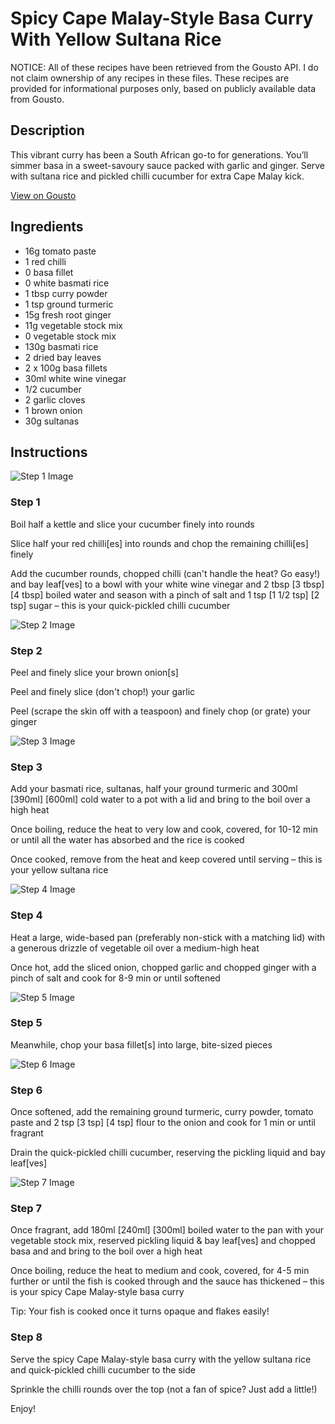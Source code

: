 # Spicy Cape Malay-Style Basa Curry With Yellow Sultana Rice

NOTICE: All of these recipes have been retrieved from the Gousto API. I do not claim ownership of any recipes in these files. These recipes are provided for informational purposes only, based on publicly available data from Gousto.

## Description

This vibrant curry has been a South African go-to for generations. You’ll simmer basa in a sweet-savoury sauce packed with garlic and ginger. Serve with sultana rice and pickled chilli cucumber for extra Cape Malay kick.

[View on Gousto](https://www.gousto.co.uk/recipes/cookbook/cape-malay-basa-curry-with-yellow-sultana-rice)

## Ingredients

- 16g tomato paste
- 1 red chilli
- 0 basa fillet
- 0 white basmati rice
- 1 tbsp curry powder
- 1 tsp ground turmeric
- 15g fresh root ginger
- 11g vegetable stock mix
- 0 vegetable stock mix
- 130g basmati rice
- 2 dried bay leaves
- 2 x 100g basa fillets
- 30ml white wine vinegar
- 1/2 cucumber
- 2 garlic cloves
- 1 brown onion
- 30g sultanas

## Instructions

![Step 1 Image](https://production-media.gousto.co.uk/cms/recipe-step-image/Step-1-1-1671543567062-x200.jpg)

### Step 1

Boil half a kettle and slice your cucumber finely into rounds

Slice half your red chilli[es] into rounds and chop the remaining chilli[es] finely

Add the cucumber rounds, chopped chilli (can't handle the heat? Go easy!) and bay leaf[ves] to a bowl with your white wine vinegar and 2 tbsp <span class="text-purple">[3 tbsp]</span> <span class="text-danger">[4 tbsp] </span>boiled water and season with a pinch of salt and 1 tsp <span class="text-purple">[1 1/2 tsp]</span> <span class="text-danger">[2 tsp]</span> sugar – this is your quick-pickled chilli cucumber

![Step 2 Image](https://production-media.gousto.co.uk/cms/recipe-step-image/Step-2-1671543599647-x200.jpg)

### Step 2

Peel and finely slice your brown onion[s]

Peel and finely slice (don't chop!) your garlic

Peel (scrape the skin off with a teaspoon) and finely chop (or grate) your ginger

![Step 3 Image](https://production-media.gousto.co.uk/cms/recipe-step-image/Step-3-1671543604307-x200.jpg)

### Step 3

Add your basmati rice, sultanas, half your ground turmeric and 300ml<span class="text-purple"><span class="text-danger"> [390ml] </span>[600ml] </span>cold water to a pot with a lid and bring to the boil over a high heat

Once boiling, reduce the heat to very low and cook, covered, for 10-12 min or until all the water has absorbed and the rice is cooked

Once cooked, remove from the heat and keep covered until serving – this is your yellow sultana rice

![Step 4 Image](https://production-media.gousto.co.uk/cms/recipe-step-image/Step-4-1671543609152-x200.jpg)

### Step 4

Heat a large, wide-based pan (preferably non-stick with a matching lid) with a generous drizzle of vegetable oil over a medium-high heat

Once hot, add the sliced onion, chopped garlic and chopped ginger with a pinch of salt and cook for 8-9 min or until softened

![Step 5 Image](https://production-media.gousto.co.uk/cms/recipe-step-image/Step-5-1671543612994-x200.jpg)

### Step 5

Meanwhile, chop your basa fillet[s] into large, bite-sized pieces

![Step 6 Image](https://production-media.gousto.co.uk/cms/recipe-step-image/Step-6-1671543623422-x200.jpg)

### Step 6

Once softened, add the remaining ground turmeric, curry powder, tomato paste and 2 tsp <span class="text-purple">[3 tsp]<span class="text-danger"> </span>[4 tsp]</span> flour to the onion and cook for 1 min or until fragrant

Drain the quick-pickled chilli cucumber, reserving the pickling liquid and bay leaf[ves]

![Step 7 Image](https://production-media.gousto.co.uk/cms/recipe-step-image/Step-7-1671543634153-x200.jpg)

### Step 7

Once fragrant, add 180ml <span class="text-purple">[240ml]</span> <span class="text-danger">[300ml] </span>boiled water to the pan with your vegetable stock mix, reserved pickling liquid & bay leaf[ves] and chopped basa and and bring to the boil over a high heat

Once boiling, reduce the heat to medium and cook, covered, for 4-5 min further or until the fish is cooked through and the sauce has thickened – this is your spicy Cape Malay-style basa curry

Tip: Your fish is cooked once it turns opaque and flakes easily!

### Step 8

Serve the spicy Cape Malay-style basa curry with the yellow sultana rice and quick-pickled chilli cucumber to the side

Sprinkle the chilli rounds over the top (not a fan of spice? Just add a little!)

Enjoy!

